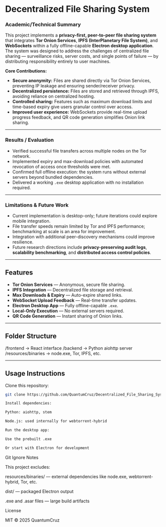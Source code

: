 # Decentralized File Sharing System  

### Academic/Technical Summary  
This project implements a **privacy-first, peer-to-peer file sharing system** that integrates **Tor Onion Services**, **IPFS (InterPlanetary File System)**, and **WebSockets** within a fully offline-capable **Electron desktop application**. The system was designed to address the challenges of centralized file sharing — surveillance risks, server costs, and single points of failure — by distributing responsibility entirely to user machines.  

**Core Contributions:**  
- **Secure anonymity:** Files are shared directly via Tor Onion Services, preventing IP leakage and ensuring sender/receiver privacy.  
- **Decentralized persistence:** Files are stored and retrieved through IPFS, avoiding reliance on centralized hosting.  
- **Controlled sharing:** Features such as maximum download limits and time-based expiry give users granular control over access.  
- **Improved user experience:** WebSockets provide real-time upload progress feedback, and QR code generation simplifies Onion link sharing.  

---

### Results / Evaluation  
- Verified successful file transfers across multiple nodes on the Tor network.  
- Implemented expiry and max-download policies with automated revocation of access once thresholds were met.  
- Confirmed full offline execution: the system runs without external servers beyond bundled dependencies.  
- Delivered a working `.exe` desktop application with no installation required.  

---

### Limitations & Future Work  
- Current implementation is desktop-only; future iterations could explore mobile integration.  
- File transfer speeds remain limited by Tor and IPFS performance; benchmarking at scale is an area for improvement.  
- Integration with additional peer-discovery mechanisms could improve resilience.  
- Future research directions include **privacy-preserving audit logs**, **scalability benchmarking**, and **distributed access control policies**.  

---

## Features  
- **Tor Onion Services** — Anonymous, secure file sharing.  
- **IPFS Integration** — Decentralized file storage and retrieval.  
- **Max Downloads & Expiry** — Auto-expire shared links.  
- **WebSocket Upload Feedback** — Real-time transfer updates.  
- **Electron Desktop App** — Fully offline-capable `.exe`.  
- **Local-Only Execution** — No external servers required.  
- **QR Code Generation** — Instant sharing of Onion links.  

---

## Folder Structure  
/frontend → React interface
/backend → Python aiohttp server
/resources/binaries → node.exe, Tor, IPFS, etc.

---

## Usage Instructions  

Clone this repository:  
```bash
git clone https://github.com/QuantumCruz/Decentralized_File_Sharing_System.git

Install dependencies:

Python: aiohttp, stem

Node.js: used internally for webtorrent-hybrid

Run the desktop app:

Use the prebuilt .exe

Or start with Electron for development
```

Git Ignore Notes

This project excludes:

resources/binaries/ — external dependencies like node.exe, webtorrent-hybrid, Tor, etc.

dist/ — packaged Electron output

.exe and .asar files — large build artifacts

License

MIT © 2025 QuantumCruz
